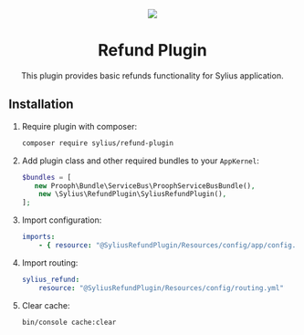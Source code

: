 <p align="center">
    <a href="https://sylius.com" target="_blank">
        <img src="https://demo.sylius.com/assets/shop/img/logo.png" />
    </a>
</p>

<h1 align="center">Refund Plugin</h1>

<p align="center">This plugin provides basic refunds functionality for Sylius application.</p>

## Installation

1. Require plugin with composer:

    ```bash
    composer require sylius/refund-plugin
    ```

2. Add plugin class and other required bundles to your `AppKernel`:

    ```php
    $bundles = [
       new Prooph\Bundle\ServiceBus\ProophServiceBusBundle(),
        new \Sylius\RefundPlugin\SyliusRefundPlugin(),
    ];
    ```

3. Import configuration:

    ```yaml
    imports:
        - { resource: "@SyliusRefundPlugin/Resources/config/app/config.yml" }
    ```
4. Import routing:

    ````yaml
    sylius_refund:
        resource: "@SyliusRefundPlugin/Resources/config/routing.yml"
    ````

5. Clear cache:

    ```bash
    bin/console cache:clear
    ```
    
